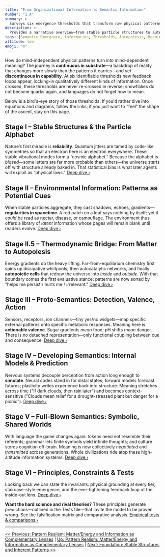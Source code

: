 ```yaml
---
title: "From Organizational Information to Semantic Information"
number: "1.A"
summary: >
  Surveys six emergence thresholds that transform raw physical patterns into progressively richer forms of meaning, culminating in shared symbolic language.
description: >
  Provides a narrative overview—from stable particle structures to autopoiesis, proto-semantics, internal models, and finally cultural symbol systems—showing how each stage tightens feedback loops between pattern and interpreter and lays groundwork for later consciousness sections.
tags: [Semantic Emergence, Information, Thresholds, Autopoiesis, Meaning]
altitude: low
emoji: "⚙️"
---
```


How do mind-independent physical patterns turn into mind-dependent meaning? The journey is **continuous in substrate**—a backdrop of reality that changes more slowly than the patterns it carries—and yet **discontinuous in capability**. At six identifiable thresholds new feedback loops appear, locking-in qualitatively different kinds of information. Once crossed, these thresholds are never re-crossed in reverse; snowflakes do not become quarks again, and languages do not forget how to mean.

Below is a bird's-eye story of those thresholds. If you'd rather dive into equations and diagrams, follow the links; if you just want to "feel" the shape of the ascent, stay on this page.

## Stage I – Stable Structures & the Particle Alphabet

Nature’s first miracle is **reliability**. Quantum jitters are tamed by code-like symmetries so that an electron here is an electron everywhere. These stable vibrational modes form a “cosmic alphabet.” Because the alphabet is *biased*—some letters are far more probable than others—the universe starts off with structure already baked in. That statistical bias is what later agents will exploit as “physical laws.”
[Deep dive ›](1a1-foundation.md)

## Stage II – Environmental Information: Patterns as Potential Cues

When stable particles aggregate, they cast shadows, echoes, gradients—**regularities in spacetime**. A red patch on a leaf says nothing by itself; yet it *could* be read as nectar, disease, or camouflage. The environment thus offers a library of *latent* information whose pages will remain blank until readers evolve.
[Deep dive ›](1a2-environmental-information.md)

## Stage II.5 – Thermodynamic Bridge: From Matter to Autopoiesis

Energy gradients do the heavy lifting. Far-from-equilibrium chemistry first spins up dissipative whirlpools, then autocatalytic networks, and finally **autopoietic cells** that redraw the universe into *inside* and *outside*. With that boundary comes the first evaluative stance: patterns are now sorted by "helps me persist / hurts me / irrelevant."
[Deep dive ›](1a25-thermodynamic-bridge.md)

## Stage III – Proto-Semantics: Detection, Valence, Action

Sensors, receptors, ion channels—tiny yes/no widgets—map specific external patterns onto specific metabolic responses. Meaning here is **actionable valence**. Sugar gradients *mean* food; pH shifts *mean* danger. There is no detached representation—only functional coupling between cue and consequence.
[Deep dive ›](1a3-proto-semantics.md)

## Stage IV – Developing Semantics: Internal Models & Prediction

Nervous systems decouple perception from action long enough to **simulate**. Neural codes stand in for distal states; forward models forecast futures; plasticity writes experience back into structure. Meaning stretches across time ("If dark clouds, then rain later") and becomes context-sensitive ("Clouds mean relief for a drought-stressed plant but danger for a picnic").
[Deep dive ›](1a4-developing-semantics.md)

## Stage V – Full-Blown Semantics: Symbolic, Shared Worlds

With language the game changes again: tokens need not resemble their referents; grammar lets finite symbols yield infinite thoughts; and culture stores cognition off-brain. Meaning is now collectively *negotiated* and *transmitted* across generations. Whole civilizations ride atop these high-altitude information systems.
[Deep dive ›](1a5-full-semantics.md)

## Stage VI – Principles, Constraints & Tests

Looking back we can state the invariants: physical grounding at every tier, staircase-style emergence, and the ever-tightening feedback loop of the inside-out lens.
[Deep dive ›](1a6-core-principles.md)

**Want the hard science and rival theories?** These principles generate predictions—outlined in the Tests file—that invite the model to be proven wrong. See the falsification matrix and comparative analysis.
[Empirical tests & comparisons ›](1a7-tests-comparisons.md)

---
[<< Previous: Pattern Realism: Matter/Energy and Information as Complementary Lenses](../1-pattern-realism.md) | [Up: Pattern Realism: Matter/Energy and Information as Complementary Lenses](../1-pattern-realism.md) | [Next: Foundation: Stable Structures and Inherent Patterns >>](1a1-foundation.md)
